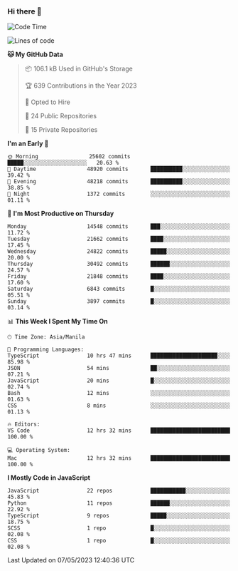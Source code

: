 ### Hi there 👋

<!--START_SECTION:waka-->
![Code Time](http://img.shields.io/badge/Code%20Time-255%20hrs%2051%20mins-blue)

![Lines of code](https://img.shields.io/badge/From%20Hello%20World%20I%27ve%20Written-57.1%20million%20lines%20of%20code-blue)

**🐱 My GitHub Data** 

> 📦 106.1 kB Used in GitHub's Storage 
 > 
> 🏆 639 Contributions in the Year 2023
 > 
> 💼 Opted to Hire
 > 
> 📜 24 Public Repositories 
 > 
> 🔑 15 Private Repositories 
 > 
**I'm an Early 🐤** 

```text
🌞 Morning                25602 commits       █████░░░░░░░░░░░░░░░░░░░░   20.63 % 
🌆 Daytime                48920 commits       ██████████░░░░░░░░░░░░░░░   39.42 % 
🌃 Evening                48218 commits       ██████████░░░░░░░░░░░░░░░   38.85 % 
🌙 Night                  1372 commits        ░░░░░░░░░░░░░░░░░░░░░░░░░   01.11 % 
```
📅 **I'm Most Productive on Thursday** 

```text
Monday                   14548 commits       ███░░░░░░░░░░░░░░░░░░░░░░   11.72 % 
Tuesday                  21662 commits       ████░░░░░░░░░░░░░░░░░░░░░   17.45 % 
Wednesday                24822 commits       █████░░░░░░░░░░░░░░░░░░░░   20.00 % 
Thursday                 30492 commits       ██████░░░░░░░░░░░░░░░░░░░   24.57 % 
Friday                   21848 commits       ████░░░░░░░░░░░░░░░░░░░░░   17.60 % 
Saturday                 6843 commits        █░░░░░░░░░░░░░░░░░░░░░░░░   05.51 % 
Sunday                   3897 commits        █░░░░░░░░░░░░░░░░░░░░░░░░   03.14 % 
```


📊 **This Week I Spent My Time On** 

```text
🕑︎ Time Zone: Asia/Manila

💬 Programming Languages: 
TypeScript               10 hrs 47 mins      █████████████████████░░░░   85.98 % 
JSON                     54 mins             ██░░░░░░░░░░░░░░░░░░░░░░░   07.21 % 
JavaScript               20 mins             █░░░░░░░░░░░░░░░░░░░░░░░░   02.74 % 
Bash                     12 mins             ░░░░░░░░░░░░░░░░░░░░░░░░░   01.63 % 
CSS                      8 mins              ░░░░░░░░░░░░░░░░░░░░░░░░░   01.13 % 

🔥 Editors: 
VS Code                  12 hrs 32 mins      █████████████████████████   100.00 % 

💻 Operating System: 
Mac                      12 hrs 32 mins      █████████████████████████   100.00 % 
```

**I Mostly Code in JavaScript** 

```text
JavaScript               22 repos            ███████████░░░░░░░░░░░░░░   45.83 % 
Python                   11 repos            ██████░░░░░░░░░░░░░░░░░░░   22.92 % 
TypeScript               9 repos             █████░░░░░░░░░░░░░░░░░░░░   18.75 % 
SCSS                     1 repo              █░░░░░░░░░░░░░░░░░░░░░░░░   02.08 % 
CSS                      1 repo              █░░░░░░░░░░░░░░░░░░░░░░░░   02.08 % 
```




 Last Updated on 07/05/2023 12:40:36 UTC
<!--END_SECTION:waka-->
